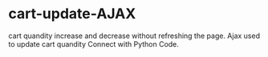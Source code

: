 # cart-update-AJAX

cart quandity increase and decrease without refreshing the page.
Ajax used to update cart quandity
Connect with Python Code.
